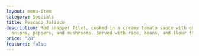 ```yaml
---
layout: menu-item
category: Specials
title: Pescado Jalisco
description: Red snapper filet, cooked in a creamy tomato sauce with grilled
  onions, peppers, and mushrooms. Served with rice, beans, and flour tortillas.
price: "28"
featured: false
---
```

